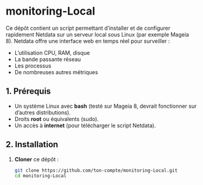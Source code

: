 # monitoring-Local

Ce dépôt contient un script permettant d’installer et de configurer rapidement Netdata sur un serveur local sous Linux (par exemple Mageia 8). Netdata offre une interface web en temps réel pour surveiller :

- L’utilisation CPU, RAM, disque
- La bande passante réseau
- Les processus
- De nombreuses autres métriques

## 1. Prérequis

- Un système Linux avec **bash** (testé sur Mageia 8, devrait fonctionner sur d’autres distributions).
- Droits **root** ou équivalents (sudo).
- Un accès à **internet** (pour télécharger le script Netdata).

## 2. Installation

1. **Cloner** ce dépôt :
   ```bash
   git clone https://github.com/ton-compte/monitoring-Local.git
   cd monitoring-Local
